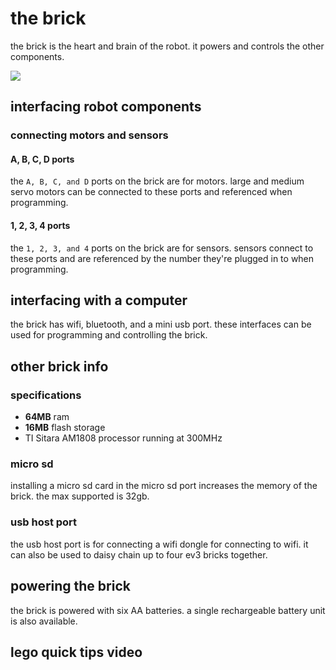 # the brick

the brick is the heart and brain of the robot. it powers and controls the other components.

![](https://sh-s7-live-s.legocdn.com/is/image/LEGO/45500?$PDPDefault$)

## interfacing robot components

### connecting motors and sensors

#### A, B, C, D ports

the `A, B, C, and D` ports on the brick are for motors. large and medium servo motors can be connected to these ports and referenced when programming.

#### 1, 2, 3, 4 ports

the `1, 2, 3, and 4` ports on the brick are for sensors. sensors connect to these ports and are referenced by the number they're plugged in to when programming.

## interfacing with a computer

the brick has wifi, bluetooth, and a mini usb port. these interfaces can be used for programming and controlling the brick.

## other brick info

### specifications

* **64MB** ram
* **16MB** flash storage
* TI Sitara AM1808 processor running at 300MHz

### micro sd

installing a micro sd card in the micro sd port increases the memory of the brick. the max supported is 32gb.

### usb host port

the usb host port is for connecting a wifi dongle for connecting to wifi. it can also be used to daisy chain up to four ev3 bricks together.

## powering the brick

the brick is powered with six AA batteries. a single rechargeable battery unit is also available.

## lego quick tips video

<div class="youtube-player" data-id="Vt_OyrzK_yk"></div>